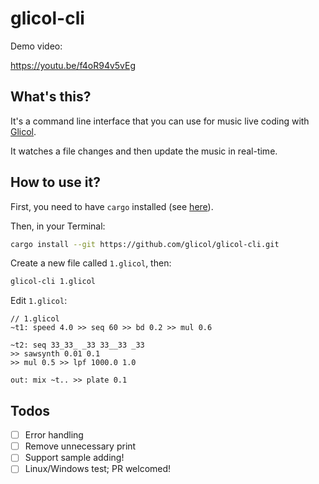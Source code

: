 # glicol-cli

Demo video:

https://youtu.be/f4oR94v5vEg

## What's this?

It's a command line interface that you can use for music live coding with [Glicol](https://glicol.org).

It watches a file changes and then update the music in real-time.

## How to use it?

First, you need to have `cargo` installed (see [here](https://doc.rust-lang.org/cargo/getting-started/installation.html)).

Then, in your Terminal:

```sh
cargo install --git https://github.com/glicol/glicol-cli.git
```

Create a new file called `1.glicol`, then:
```sh
glicol-cli 1.glicol
```

Edit `1.glicol`:

```
// 1.glicol
~t1: speed 4.0 >> seq 60 >> bd 0.2 >> mul 0.6
    
~t2: seq 33_33_ _33 33__33 _33
>> sawsynth 0.01 0.1
>> mul 0.5 >> lpf 1000.0 1.0

out: mix ~t.. >> plate 0.1
```

## Todos

- [ ] Error handling
- [ ] Remove unnecessary print
- [ ] Support sample adding!
- [ ] Linux/Windows test; PR welcomed!
